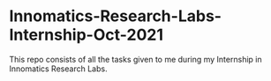 # Innomatics-Research-Labs-Internship-Oct-2021
This repo consists of all the tasks given to me during my Internship in Innomatics Research Labs.
